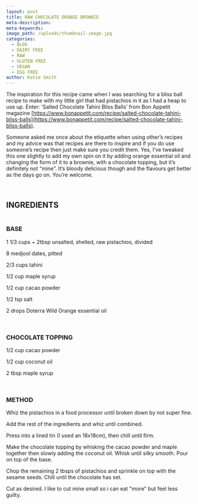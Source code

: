 ```yaml
---
layout: post
title: RAW CHOCOLATE ORANGE BROWNIE
meta-description:
meta-keywords:
image_path: /uploads/thumbnail-image.jpg
categories:
  - BLOG
  - DAIRY FREE
  - RAW
  - GLUTEN FREE
  - VEGAN
  - EGG FREE
author: Katie Smith
---
```


The inspiration for this recipe came when I was searching for a bliss ball recipe to make with my little girl that had pistachios in it as I had a heap to use up. Enter: ‘Salted Chocolate Tahini Bliss Balls’ from Bon Appetit magazine&nbsp;[https://www.bonappetit.com/recipe/salted-chocolate-tahini-bliss-balls](https://www.bonappetit.com/recipe/salted-chocolate-tahini-bliss-balls).

Someone asked me once about the etiquette when using other’s recipes and my advice was that recipes are there to inspire and if you do use someone’s recipe then just make sure you credit them. Yes, I’ve tweaked this one slightly to add my own spin on it by adding orange essential oil and changing the form of it to a brownie, with a chocolate topping, but it’s definitely not “mine”. It’s bloody delicious though and the flavours get better as the days go on. You’re welcome.

&nbsp;

## INGREDIENTS

### <br>**BASE**

1 1/3 cups + 2tbsp unsalted, shelled, raw pistachios, divided

8 medjool dates, pitted

2/3 cups tahini

1/2 cup maple syrup

1/2 cup cacao powder

1/2 tsp salt

2 drops Doterra Wild Orange essential oil

&nbsp;

### **CHOCOLATE TOPPING&nbsp;**

1/2 cup cacao powder

1/2 cup coconut oil

2 tbsp maple syrup

&nbsp;

### **METHOD**

Whiz the pistachios in a food processor until broken down by not super fine.

Add the rest of the ingredients and whiz until combined.&nbsp;

Press into a lined tin (I used an 18x18cm), then chill until firm.

Make the chocolate topping by whisking the cacao powder and maple together then slowly adding the coconut oil. Whisk until silky smooth. Pour on top of the base.&nbsp;

Chop the remaining 2 tbsps of pistachios and sprinkle on top with the sesame seeds. Chill until the chocolate has set.

Cut as desired. I like to cut mine small so i can eat "more" but feel less guilty.